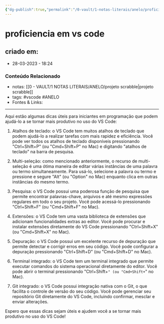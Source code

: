 ```yaml
---
{"dg-publish":true,"permalink":"/0-vault/1-notas-literais/anelo/proficiencia-em-vs-code/","tags":["vscode","ANELO"],"dgHomeLink":true,"dgShowLocalGraph":true,"dgShowFileTree":true,"dgEnableSearch":true,"noteIcon":""}
---
```


# proficiencia em vs code

## criado em: 
-  28-03-2023 - 18:24

### Conteúdo Relacionado
- notas: [[0 - VAULT/1 NOTAS LITERAIS/ANELO/projeto scrabble\|projeto scrabble]]
- tags: #vscode #ANELO 
- Fontes & Links: 

---

Aqui estão algumas dicas úteis para iniciantes em programação que podem ajudá-lo a se tornar mais produtivo no uso do VS Code:

1.  Atalhos de teclado: o VS Code tem muitos atalhos de teclado que podem ajudá-lo a realizar tarefas com mais rapidez e eficiência. Você pode ver todos os atalhos de teclado disponíveis pressionando "Ctrl+Shift+P" (ou "Cmd+Shift+P" no Mac) e digitando "atalhos de teclado" na barra de pesquisa.
    
2.  Multi-seleção: como mencionado anteriormente, o recurso de multi-seleção é uma ótima maneira de editar várias instâncias de uma palavra ou termo simultaneamente. Para usá-lo, selecione a palavra ou termo e pressione e segure "Alt" (ou "Option" no Mac) enquanto clica em outras instâncias do mesmo termo.
    
3.  Pesquisa: o VS Code possui uma poderosa função de pesquisa que permite encontrar palavras-chave, arquivos e até mesmo expressões regulares em todo o seu projeto. Você pode acessá-lo pressionando "Ctrl+Shift+F" (ou "Cmd+Shift+F" no Mac).
    
4.  Extensões: o VS Code tem uma vasta biblioteca de extensões que adicionam funcionalidades extras ao editor. Você pode procurar e instalar extensões diretamente do VS Code pressionando "Ctrl+Shift+X" (ou "Cmd+Shift+X" no Mac).
    
5.  Depuração: o VS Code possui um excelente recurso de depuração que permite detectar e corrigir erros em seu código. Você pode configurar a depuração pressionando "Ctrl+Shift+D" (ou "Cmd+Shift+D" no Mac).
    
6.  Terminal integrado: o VS Code tem um terminal integrado que permite executar comandos do sistema operacional diretamente do editor. Você pode abrir o terminal pressionando "Ctrl+Shift+`" (ou "Cmd+Shift+`" no Mac).
    
7.  Git integrado: o VS Code possui integração nativa com o Git, o que facilita o controle de versão do seu código. Você pode gerenciar seu repositório Git diretamente do VS Code, incluindo confirmar, mesclar e enviar alterações.
    

Espero que essas dicas sejam úteis e ajudem você a se tornar mais produtivo no uso do VS Code!